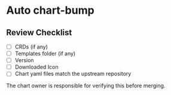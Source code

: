 # Auto chart-bump

## Review Checklist

- [ ] CRDs (if any)
- [ ] Templates folder (if any)
- [ ] Version
- [ ] Downloaded Icon
- [ ] Chart yaml files match the upstream repository

The chart owner is responsible for verifying this before merging.
